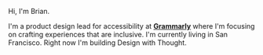 Hi, I'm Brian.

I'm a product design lead for accessibility at **[Grammarly](https://www.grammarly.com)** where I'm focusing on crafting experiences that are inclusive. I'm currently living in San Francisco. Right now I'm building Design with Thought.
